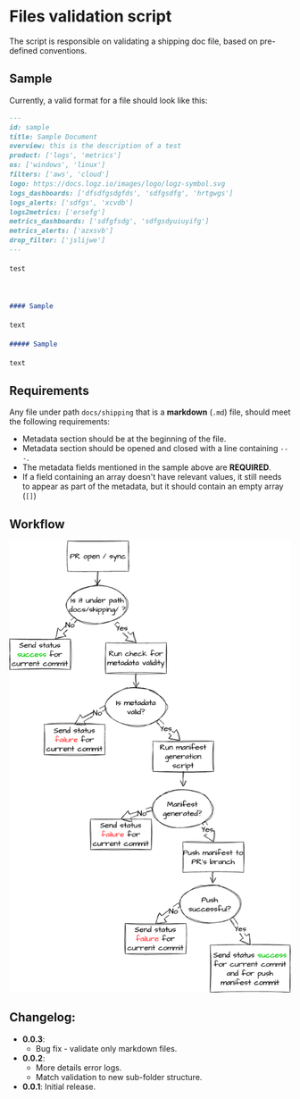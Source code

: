 # Files validation script

The script is responsible on validating a shipping doc file, based on pre-defined conventions.

## Sample

Currently, a valid format for a file should look like this:

```markdown
---
id: sample
title: Sample Document
overview: this is the description of a test
product: ['logs', 'metrics']
os: ['windows', 'linux']
filters: ['aws', 'cloud']
logo: https://docs.logz.io/images/logo/logz-symbol.svg
logs_dashboards: ['dfsdfgsdgfds', 'sdfgsdfg', 'hrtgwgs']
logs_alerts: ['sdfgs', 'xcvdb']
logs2metrics: ['ersefg']
metrics_dashboards: ['sdfgfsdg', 'sdfgsdyuiuyifg']
metrics_alerts: ['azxsvb']
drop_filter: ['jslijwe']
---

test



#### Sample

text

##### Sample

text
```

## Requirements

Any file under path `docs/shipping` that is a **markdown** (`.md`) file, should meet the following requirements:
- Metadata section should be at the beginning of the file.
- Metadata section should be opened and closed with a line containing `---`.
- The metadata fields mentioned in the sample above are **REQUIRED**.
- If a field containing an array doesn't have relevant values, it still needs to appear as part of the metadata, but it should contain an empty array (`[]`)

## Workflow 

![Workflow logic](./workflow_logic.png)

## Changelog:

- **0.0.3**:
  - Bug fix - validate only markdown files.
- **0.0.2**:
  - More details error logs.
  - Match validation to new sub-folder structure.
- **0.0.1**: Initial release.